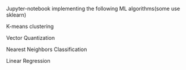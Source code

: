 Jupyter-notebook implementing the following ML algorithms(some use sklearn)

K-means clustering

Vector Quantization

Nearest Neighbors Classification

Linear Regression
